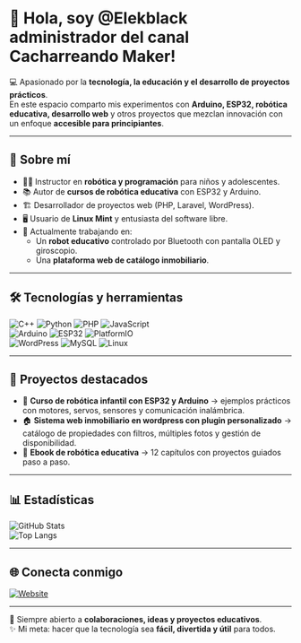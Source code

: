 
  # 👋 Hola, soy @Elekblack administrador del canal Cacharreando Maker!

💻 Apasionado por la **tecnología, la educación y el desarrollo de proyectos prácticos**.  
En este espacio comparto mis experimentos con **Arduino, ESP32, robótica educativa, desarrollo web** y otros proyectos que mezclan innovación con un enfoque **accesible para principiantes**.  

---

## 🚀 Sobre mí  

- 👨‍🏫 Instructor en **robótica y programación** para niños y adolescentes.  
- 📚 Autor de **cursos de robótica educativa** con ESP32 y Arduino.  
- 🏗️ Desarrollador de proyectos web (PHP, Laravel, WordPress).  
- 🖥️ Usuario de **Linux Mint** y entusiasta del software libre.  
- 🌱 Actualmente trabajando en:  
  - Un **robot educativo** controlado por Bluetooth con pantalla OLED y giroscopio.  
  - Una **plataforma web de catálogo inmobiliario**.

---

## 🛠️ Tecnologías y herramientas  

![C++](https://img.shields.io/badge/C++-00599C?style=for-the-badge&logo=cplusplus&logoColor=white)
![Python](https://img.shields.io/badge/Python-3776AB?style=for-the-badge&logo=python&logoColor=white)
![PHP](https://img.shields.io/badge/PHP-777BB4?style=for-the-badge&logo=php&logoColor=white)
![JavaScript](https://img.shields.io/badge/JavaScript-F7DF1E?style=for-the-badge&logo=javascript&logoColor=black)  
![Arduino](https://img.shields.io/badge/Arduino-00979D?style=for-the-badge&logo=arduino&logoColor=white)
![ESP32](https://img.shields.io/badge/ESP32-000000?style=for-the-badge&logo=espressif&logoColor=red)
![PlatformIO](https://img.shields.io/badge/PlatformIO-FFA500?style=for-the-badge&logo=platformio&logoColor=white)  
![WordPress](https://img.shields.io/badge/WordPress-21759B?style=for-the-badge&logo=wordpress&logoColor=white)
![MySQL](https://img.shields.io/badge/MySQL-4479A1?style=for-the-badge&logo=mysql&logoColor=white)
![Linux](https://img.shields.io/badge/Linux-FCC624?style=for-the-badge&logo=linux&logoColor=black)

---

## 📌 Proyectos destacados  

- 🤖 **Curso de robótica infantil con ESP32 y Arduino** → ejemplos prácticos con motores, servos, sensores y comunicación inalámbrica.  
- 🏠 **Sistema web inmobiliario en wordpress con plugin personalizado** → catálogo de propiedades con filtros, múltiples fotos y gestión de disponibilidad.  
- 📘 **Ebook de robótica educativa** → 12 capítulos con proyectos guiados paso a paso.  

---

## 📊 Estadísticas  

![GitHub Stats](https://github-readme-stats.vercel.app/api?username=Elekblack&show_icons=true&theme=tokyonight)  
![Top Langs](https://github-readme-stats.vercel.app/api/top-langs/?username=Elekblack&layout=compact&theme=tokyonight)  

---

## 🌐 Conecta conmigo  

[![Website](https://www.tiktok.com/@cacharreandomaker)](#)    

---

🔧 Siempre abierto a **colaboraciones, ideas y proyectos educativos**.  
✨ Mi meta: hacer que la tecnología sea **fácil, divertida y útil** para todos.  

